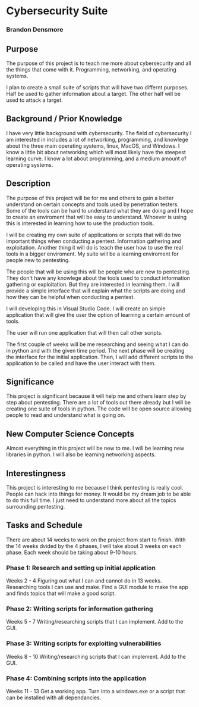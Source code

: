 # Cybersecurity Suite
### Brandon Densmore
## Purpose
 
The purpose of this project is to teach me more about cybersecurity and all the things that come with it. Programming, networking, and operating systems.

I plan to create a small suite of scripts that will have two differnt purposes. Half be used to gather information about a target. The other half will be used to attack a target.

## Background / Prior Knowledge

I have very little background with cybersecurity. The field of cybersecurity I am interested in includes a lot of networking, programming, and knowlege about the three main operating systems, linux, MacOS, and Windows. I know a little bit about networking which will most likely have the steepest learning curve. I know a lot about programming, and a medium amount of operating systems.

## Description

<!-- Why -->
The purpose of this project will be for me and others to gain a better understand on certain concepts and tools used by penetration testers. Some of the tools can be hard to understand what they are doing and I hope to create an enviroment that will be easy to understand. Whoever is using this is interested in learning how to use the production tools. 

<!-- What -->
I will be creating my own suite of applications or scripts that will do two important things when conducting a pentest. Information gathering and exploitation. Another thing it will do is teach the user how to use the real tools in a bigger enviroment. My suite will be a learning enviroment for people new to pentesting. 

<!-- Who -->
The people that will be using this will be people who are new to pentesting. They don't have any knowlege about the tools used to conduct information gathering or exploitation. But they are interested in learning them. I will provide a simple interface that will explain what the scripts are doing and how they can be helpful when conducting a pentest.

<!-- Where -->
I will developing this in Visual Studio Code. I will create an simple application that will give the user the option of learning a certain amount of tools.

<!-- How -->
The user will run one application that will then call other scripts.

<!-- When -->
The first couple of weeks will be me researching and seeing what I can do in python and with the given time period. The next phase will be creating the interface for the initial application. Then, I will add different scripts to the application to be called and have the user interact with them.

## Significance

This project is significant because it will help me and others learn step by step about pentesting. There are a lot of tools out there already but I will be creating one suite of tools in python. The code will be open source allowing people to read and understand what is going on.

## New Computer Science Concepts

Almost everything in this project will be new to me. I will be learning new libraries in python. I will also be learning networking aspects.

## Interestingness

This project is interesting to me because I think pentesting is really cool. People can hack into things for money. It would be my dream job to be able to do this full time. I just need to understand more about all the topics surrounding pentesting. 

## Tasks and Schedule
There are about 14 weeks to work on the project from start to finish. With the 14 weeks dvided by the 4 phases, I will take about 3 weeks on each phase. Each week should be taking about 9-10 hours.

### Phase 1: Research and setting up initial application
Weeks 2 - 4
Figuring out what I can and cannot do in 13 weeks. Researching tools I can use and make. Find a GUI module to make the app and finds topics that will make a good script.

### Phase 2: Writing scripts for information gathering
Weeks 5 - 7
Writing/researching scripts that I can implement. Add to the GUI.

### Phase 3: Writing scripts for exploiting vulnerabilities
Weeks 8 - 10
Writing/researching scripts that I can implement. Add to the GUI.

### Phase 4: Combining scripts into the application
Weeks 11 - 13
Get a working app. Turn into a windows.exe or a script that can be installed with all dependancies.
